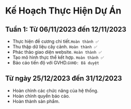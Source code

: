 # Kế Hoạch Thực Hiện Dự Án

## Tuần 1: Từ 06/11/2023 đến 12/11/2023

- Thực hiện đề cương chi tiết.`Hoàn thành ✅`
- Thu thập dữ liệu cây cảnh. `Hoàn thành ✅`
- Phác thảo giao diện website. `Hoàn thành ✅`
- Tạo mô hình thực thể kết hợp. `Hoàn thành ✅`
- Báo cáo tiến độ với GVHD.`GVHD: Đã duyệt`
##  Từ ngày 25/12/2023 đến 31/12/2023
- Hoàn chỉnh các chức năng của hệ thống.
- Hoàn chỉnh quyển báo cáo.
- Hoàn thành sản phẩm.

